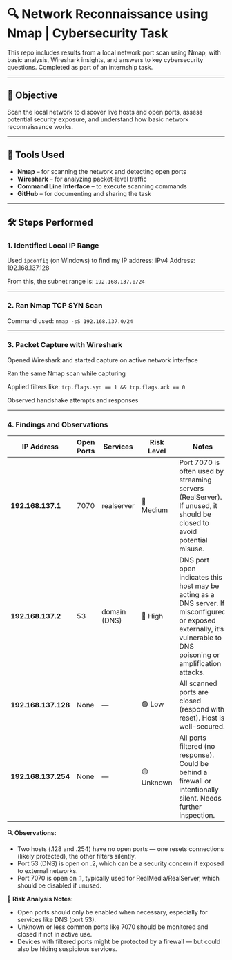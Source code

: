 # 🔍 Network Reconnaissance using Nmap | Cybersecurity Task

This repo includes results from a local network port scan using Nmap, with basic analysis, Wireshark insights, and answers to key cybersecurity questions. Completed as part of an internship task.

---

## 🎯 Objective

Scan the local network to discover live hosts and open ports, assess potential security exposure, and understand how basic network reconnaissance works.

---

## 🧰 Tools Used

- **Nmap** – for scanning the network and detecting open ports  
- **Wireshark** – for analyzing packet-level traffic  
- **Command Line Interface** – to execute scanning commands  
- **GitHub** – for documenting and sharing the task

---

## 🛠️ Steps Performed

### 1. Identified Local IP Range

Used `ipconfig` (on Windows) to find my IP address:
IPv4 Address: 192.168.137.128

From this, the subnet range is: `192.168.137.0/24`

---

### 2. Ran Nmap TCP SYN Scan

Command used:
`nmap -sS 192.168.137.0/24` 

---

### 3. Packet Capture with Wireshark
Opened Wireshark and started capture on active network interface

Ran the same Nmap scan while capturing

Applied filters like: `tcp.flags.syn == 1 && tcp.flags.ack == 0`

Observed handshake attempts and responses

---

### 4. Findings and Observations

| IP Address          | Open Ports | Services     | Risk Level | Notes                                                                                                                                                               |
| ------------------- | ---------- | ------------ | ---------- | ------------------------------------------------------------------------------------------------------------------------------------------------------------------- |
| **192.168.137.1**   | 7070       | realserver   | 🔶 Medium  | Port 7070 is often used by streaming servers (RealServer). If unused, it should be closed to avoid potential misuse.                                                |
| **192.168.137.2**   | 53         | domain (DNS) | 🔴 High    | DNS port open indicates this host may be acting as a DNS server. If misconfigured or exposed externally, it’s vulnerable to DNS poisoning or amplification attacks. |
| **192.168.137.128** | None       | —            | 🟢 Low     | All scanned ports are closed (respond with reset). Host is well-secured.                                                                                            |
| **192.168.137.254** | None       | —            | 🟡 Unknown | All ports filtered (no response). Could be behind a firewall or intentionally silent. Needs further inspection.                                                     |


**🔍 Observations:**

- Two hosts (.128 and .254) have no open ports — one resets connections (likely protected), the other filters silently.
- Port 53 (DNS) is open on .2, which can be a security concern if exposed to external networks.
- Port 7070 is open on .1, typically used for RealMedia/RealServer, which should be disabled if unused.


**🔐 Risk Analysis Notes:**

- Open ports should only be enabled when necessary, especially for services like DNS (port 53).
- Unknown or less common ports like 7070 should be monitored and closed if not in active use.
- Devices with filtered ports might be protected by a firewall — but could also be hiding suspicious services.



